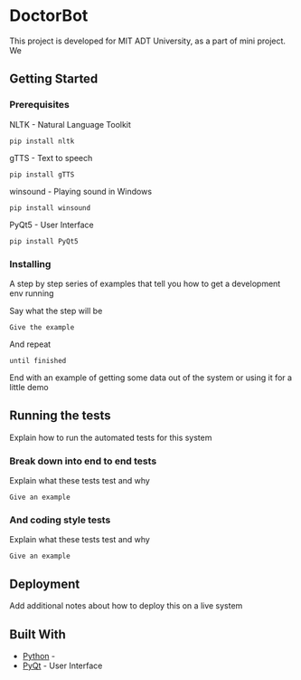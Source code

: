 # DoctorBot

This project is developed for MIT ADT University, as a part of mini project. We

## Getting Started


### Prerequisites

NLTK - Natural Language Toolkit

```
pip install nltk
```

gTTS - Text to speech

```
pip install gTTS
```

winsound - Playing sound in Windows

```
pip install winsound
```

PyQt5 - User Interface

```
pip install PyQt5
```

### Installing

A step by step series of examples that tell you how to get a development env running

Say what the step will be

```
Give the example
```

And repeat

```
until finished
```

End with an example of getting some data out of the system or using it for a little demo

## Running the tests

Explain how to run the automated tests for this system

### Break down into end to end tests

Explain what these tests test and why

```
Give an example
```

### And coding style tests

Explain what these tests test and why

```
Give an example
```

## Deployment

Add additional notes about how to deploy this on a live system

## Built With

* [Python](https://docs.python.org/3/) - 
* [PyQt](https://pypi.org/project/PyQt5/) - User Interface
